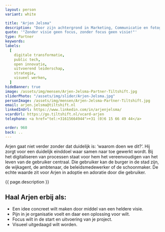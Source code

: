 ```yaml
---
layout: person
variant: white

title: "Arjen Jelsma"
description: "Door zijn achtergrond in Marketing, Communicatie en fotografie is Arjen in staat om wat in hoofden leeft visueel te maken. Beeld met een goed verhaal spreekt immers meer tot de verbeelding dan een stoffig rapport in een la. Hij neemt niet alleen een team mee in het te bereiken doel, hij zorgt voor een echt gedeelde, gevalideerde en gedragen oplossing."
quote: '"Zonder visie geen focus, zonder focus geen visie!"'
type: Partner
keywords:
labels:
  [
    digitale transformatie,
    public tech,
    open innovatie,
    uitvoerend leiderschap,
    strategie,
    visueel werken,
  ]
hideBanner: true
image: /assets/img/mensen/Arjen-Jelsma-Partner-Tiltshift.jpg
sliderPhoto: "/assets/img/slider/Arjen-Jelsma.jpg"
personImage: /assets/img/mensen/Arjen-Jelsma-Partner-Tiltshift.jpg
email: arjen.jelsma@tiltshift.nl
linkedInUrl: https://www.linkedin.com/in/arjenjelsma/
vcardUrl: https://go.tiltshift.nl/vcard-arjen
telephone: <a href="tel:+31615664944">+31 (0)6 15 66 49 44</a>

order: 960
back: ..
---
```

Arjen gaat niet verder zonder dat duidelijk is: ‘waarom doen we dit?’. Hij zorgt voor een duidelijk einddoel waar samen naar toe gewerkt wordt. Bij het digitaliseren van processen staat voor hem het vereenvoudigen van het leven van de gebruiker centraal. Die gebruiker kan de burger in de stad zijn, de wijkagent, de ambtenaar, de beleidsmedewerker of de schoonmaker. De echte waarde zit voor Arjen in adoptie en adoratie door die gebruiker. 

{{ page.description }}

<h2>Haal Arjen erbij als:</h2>

- Een idee concreet wilt maken door middel van een heldere visie.
- Pijn in je organisatie voelt en daar een oplossing voor wilt.
- Focus wilt in de start en uitvoering van je project.
- Visueel uitgedaagd wilt worden.
